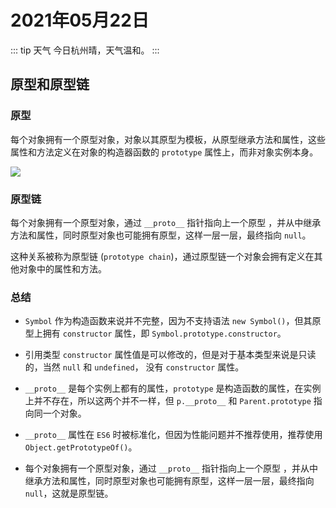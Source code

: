 # 2021年05月22日

::: tip 天气
今日杭州晴，天气温和。
:::

## 原型和原型链

### 原型

每个对象拥有一个原型对象，对象以其原型为模板，从原型继承方法和属性，这些属性和方法定义在对象的构造器函数的 `prototype` 属性上，而非对象实例本身。

![](https://cdn.jsdelivr.net/gh/realwds/cdn@master/blog/prototype.13cf6ccb.336ksqx3fz20.jpg)

### 原型链

每个对象拥有一个原型对象，通过 `__proto__` 指针指向上一个原型 ，并从中继承方法和属性，同时原型对象也可能拥有原型，这样一层一层，最终指向 `null`。

这种关系被称为原型链 (`prototype chain`)，通过原型链一个对象会拥有定义在其他对象中的属性和方法。

### 总结

- `Symbol` 作为构造函数来说并不完整，因为不支持语法 `new Symbol()`，但其原型上拥有 `constructor` 属性，即 `Symbol.prototype.constructor`。

- 引用类型 `constructor` 属性值是可以修改的，但是对于基本类型来说是只读的，当然 `null` 和 `undefined`， 没有 `constructor` 属性。

- `__proto__` 是每个实例上都有的属性，`prototype` 是构造函数的属性，在实例上并不存在，所以这两个并不一样，但 `p.__proto__` 和 `Parent.prototype` 指向同一个对象。

- `__proto__` 属性在 `ES6` 时被标准化，但因为性能问题并不推荐使用，推荐使用 `Object.getPrototypeOf()`。

- 每个对象拥有一个原型对象，通过 `__proto__` 指针指向上一个原型 ，并从中继承方法和属性，同时原型对象也可能拥有原型，这样一层一层，最终指向 `null`，这就是原型链。
